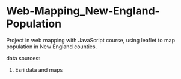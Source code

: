 # Web-Mapping_New-England-Population
Project in web mapping with JavaScript course, using leaflet to map population in New England counties.

data sources:
1. Esri data and maps
